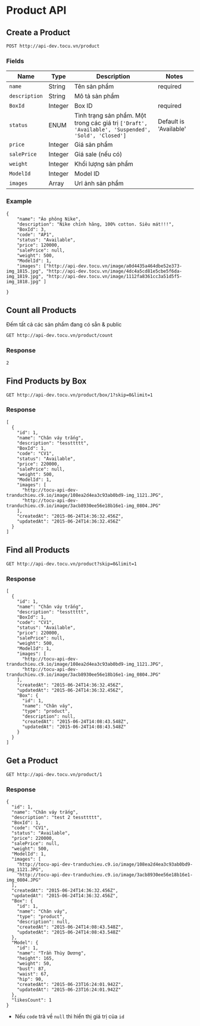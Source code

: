 # Product API

## Create a Product

    POST http://api-dev.tocu.vn/product
    
### Fields

| Name | Type | Description | Notes |
| --- | --- | --- | --- |
| `name` | String | Tên sản phẩm | required
| `description` | String | Mô tả sản phẩm | 
| `BoxId` | Integer | Box ID | required
| `status` | ENUM | Tình trạng sản phẩm. Một trong các giá trị `['Draft', 'Available', 'Suspended', 'Sold', 'Closed']` | Default is 'Available'
| `price` | Integer | Giá sản phẩm |
| `salePrice` | Integer | Giá sale (nếu có)
| `weight` | Integer | Khối lượng sản phẩm | 
| `ModelId` | Integer | Model ID |
| `images` | Array | Url ảnh sản phẩm |

### Example

    {
        "name": "Áo phông Nike",
        "description": "Nike chính hãng, 100% cotton. Siêu mát!!!",
        "BoxId": 3,
        "code": "AP1",
        "status": "Available",
        "price": 120000,
        "salePrice": null,
        "weight": 500,
        "ModelId": 1,
        "images": ["http://api-dev.tocu.vn/image/a0d4435a464dbe52e373-img_1815.jpg", "http://api-dev.tocu.vn/image/4dc4a5cd81e5cbe5f6da-img_1819.jpg", "http://api-dev.tocu.vn/image/1112fa8361cc3a51d5f5-img_1818.jpg" ]
        
    }

## Count all Products
Đếm tất cả các sản phẩm đang có sẵn & public

    GET http://api-dev.tocu.vn/product/count

### Response

    2

## Find Products by Box

    GET http://api-dev.tocu.vn/product/box/1?skip=0&limit=1
    

### Response

    [
      {
        "id": 1,
        "name": "Chân váy trắng",
        "description": "tessttttt",
        "BoxId": 1,
        "code": "CV1",
        "status": "Available",
        "price": 220000,
        "salePrice": null,
        "weight": 500,
        "ModelId": 1,
        "images": [
          "http://tocu-api-dev-tranduchieu.c9.io/image/108ea2d4ea3c93ab0bd9-img_1121.JPG",
          "http://tocu-api-dev-tranduchieu.c9.io/image/3acb8930ee56e18b16e1-img_0804.JPG"
        ],
        "createdAt": "2015-06-24T14:36:32.456Z",
        "updatedAt": "2015-06-24T14:36:32.456Z"
      }
    ]
    

## Find all Products

    GET http://api-dev.tocu.vn/product?skip=0&limit=1
    
### Response

    [
      {
        "id": 1,
        "name": "Chân váy trắng",
        "description": "tessttttt",
        "BoxId": 1,
        "code": "CV1",
        "status": "Available",
        "price": 220000,
        "salePrice": null,
        "weight": 500,
        "ModelId": 1,
        "images": [
          "http://tocu-api-dev-tranduchieu.c9.io/image/108ea2d4ea3c93ab0bd9-img_1121.JPG",
          "http://tocu-api-dev-tranduchieu.c9.io/image/3acb8930ee56e18b16e1-img_0804.JPG"
        ],
        "createdAt": "2015-06-24T14:36:32.456Z",
        "updatedAt": "2015-06-24T14:36:32.456Z",
        "Box": {
          "id": 1,
          "name": "Chân váy",
          "type": "product",
          "description": null,
          "createdAt": "2015-06-24T14:08:43.548Z",
          "updatedAt": "2015-06-24T14:08:43.548Z"
        }
      }
    ]
    
## Get a Product

    GET http://api-dev.tocu.vn/product/1
    
### Response

    {
      "id": 1,
      "name": "Chân váy trắng",
      "description": "test 2 tessttttt",
      "BoxId": 1,
      "code": "CV1",
      "status": "Available",
      "price": 220000,
      "salePrice": null,
      "weight": 500,
      "ModelId": 1,
      "images": [
        "http://tocu-api-dev-tranduchieu.c9.io/image/108ea2d4ea3c93ab0bd9-img_1121.JPG",
        "http://tocu-api-dev-tranduchieu.c9.io/image/3acb8930ee56e18b16e1-img_0804.JPG"
      ],
      "createdAt": "2015-06-24T14:36:32.456Z",
      "updatedAt": "2015-06-24T14:36:32.456Z",
      "Box": {
        "id": 1,
        "name": "Chân váy",
        "type": "product",
        "description": null,
        "createdAt": "2015-06-24T14:08:43.548Z",
        "updatedAt": "2015-06-24T14:08:43.548Z"
      },
      "Model": {
        "id": 1,
        "name": "Trần Thùy Dương",
        "height": 165,
        "weight": 50,
        "bust": 87,
        "waist": 67,
        "hip": 90,
        "createdAt": "2015-06-23T16:24:01.942Z",
        "updatedAt": "2015-06-23T16:24:01.942Z"
      },
      "likesCount": 1
    }    
    
- Nếu `code` trả về `null` thì hiển thị giá trị của `id`